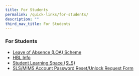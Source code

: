 ```yaml
---
title: For Students
permalink: /quick-links/for-students/
description: ""
third_nav_title: For Students
---
```

### **For Students**
*   [Leave of Absence (LOA) Scheme](https://staging.d3fekdgm769s09.amplifyapp.com/quick-links/for-students/loa/)
*   [HBL Info](https://staging.d3fekdgm769s09.amplifyapp.com/quick-links/for-students/hbl-info/)
*   [Student Learning Space (SLS)](https://staging.d3fekdgm769s09.amplifyapp.com/quick-links/for-students/sls/)
*   [SLS/MIMS Account Password Reset/Unlock Request Form](https://form.gov.sg/63eae3e7b1cf7500115180a2)